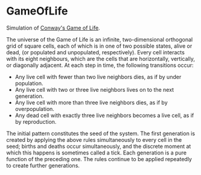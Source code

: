 # GameOfLife
Simulation of [Conway's Game of Life](https://en.wikipedia.org/wiki/Conway%27s_Game_of_Life).

The universe of the Game of Life is an infinite, two-dimensional orthogonal grid of square cells,
  each of which is in one of two possible states, alive or dead, (or populated and unpopulated, respectively).
  Every cell interacts with its eight neighbours, which are the cells that are horizontally, vertically,
  or diagonally adjacent. At each step in time, the following transitions occur:

* Any live cell with fewer than two live neighbors dies, as if by under population.
* Any live cell with two or three live neighbors lives on to the next generation.
* Any live cell with more than three live neighbors dies, as if by overpopulation.
* Any dead cell with exactly three live neighbors becomes a live cell, as if by reproduction.

The initial pattern constitutes the seed of the system. The first generation is created by applying
  the above rules simultaneously to every cell in the seed; births and deaths occur simultaneously,
  and the discrete moment at which this happens is sometimes called a tick. Each generation is a pure
  function of the preceding one. The rules continue to be applied repeatedly to create further generations.
